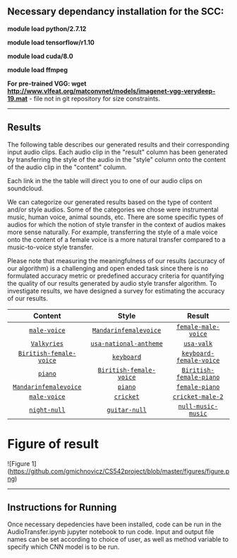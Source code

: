 ## Necessary dependancy installation for the SCC:

**module load python/2.7.12**

**module load tensorflow/r1.10**

**module load cuda/8.0**

**module load ffmpeg**

**For pre-trained VGG: wget http://www.vlfeat.org/matconvnet/models/imagenet-vgg-verydeep-19.mat** - file not in git repository for size constraints.

----------------------------------------------------------------------------------------------------------------------------
## Results

The following table describes our generated results and their corresponding input audio clips. Each audio clip in the "result" column has been generated by transferring the style of the audio in the "style" column onto the content of the audio clip in the "content" column. 

Each link in the the table will direct you to one of our audio clips on soundcloud.

We can categorize our generated results based on the type of content and/or style audios. Some of the categories we chose were instrumental music, human voice, animal sounds, etc. There are some specific types of audios for which the notion of style transfer in the context of audios makes more sense naturally. For example, transferring the style of a male voice onto the content of a female voice is a more natural transfer compared to a music-to-voice style transfer.

Please note that measuring the meaningfulness of our results (accuracy of our algorithm) is a challenging and open ended task since there is no formulated accuracy metric or predefined accuracy criteria for quantifying the quality of our results generated by audio style transfer algorithm. To investigate results, we have designed a survey for estimating the accuracy of our results.
 

| **Content**  | **Style** | **Result** |
| :---:      |     :---:   |   :---:   |        
| [`male-voice`](https://soundcloud.com/arezoo-sadeghi-923021116/malevoice)   | [`Mandarinfemalevoice`](https://soundcloud.com/arezoo-sadeghi-923021116/mandarinfemalevoice)  | [`female-male-voice`](https://soundcloud.com/arezoo-sadeghi-923021116/result-piano-female-2) | 
| [`Valkyries`](https://soundcloud.com/arezoo-sadeghi-923021116/valkyries) | [`usa-national-antheme`](https://soundcloud.com/arezoo-sadeghi-923021116/national-anthem-of-the-united-states-1) | [`usa-valk`](https://soundcloud.com/arezoo-sadeghi-923021116/result-usa-valk-3) |
| [`Biritish-female-voice`](https://soundcloud.com/arezoo-sadeghi-923021116/04a-1)  | [`keyboard`](https://soundcloud.com/arezoo-sadeghi-923021116/keyboard) | [`keyboard-female-voice`](https://soundcloud.com/arezoo-sadeghi-923021116/result-keyb-female-3) |
| [`piano`](https://soundcloud.com/arezoo-sadeghi-923021116/piano-song)  | [`Biritish-female-voice`](https://soundcloud.com/arezoo-sadeghi-923021116/04a-1)  | [`Biritish-female-piano`](https://soundcloud.com/arezoo-sadeghi-923021116/result-female-piano-2) |
| [`Mandarinfemalevoice`](https://soundcloud.com/arezoo-sadeghi-923021116/mandarinfemalevoice)   | [`piano`](https://soundcloud.com/arezoo-sadeghi-923021116/piano-song) | [`female-piano`](https://soundcloud.com/arezoo-sadeghi-923021116/result-piano-female-2) |
| [`male-voice`](https://soundcloud.com/arezoo-sadeghi-923021116/malevoice) | [`cricket`](https://soundcloud.com/nibbly-gobblins/nibbly-goblins-test-track-for) | [`cricket-male-2`](https://soundcloud.com/arezoo-sadeghi-923021116/result-cricket-male-2) |
| [`night-null`](https://soundcloud.com/arezoo-sadeghi-923021116/night-null)   | [`guitar-null`](https://soundcloud.com/arezoo-sadeghi-923021116/guitar-null) | [`null-music-music`](https://soundcloud.com/arezoo-sadeghi-923021116/result-null-music-music) |

# Figure of result

![Figure 1]
(https://github.com/gmichnovicz/CS542project/blob/master/figures/figure.png)


----------------------------------------------------------------------------------------------------------------------------

## Instructions for Running

Once necessary depedencies have been installed, code can be run in the AudioTransfer.ipynb jupyter notebook to run code. Input and output file names can be set according to choice of user, as well as method variable to specify which CNN model is to be run. 
